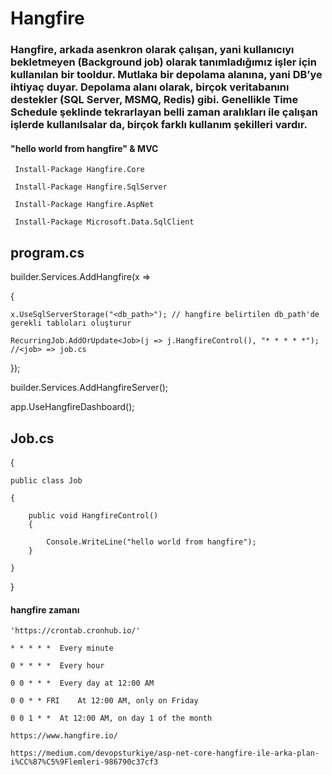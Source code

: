 # Hangfire

### Hangfire, arkada asenkron olarak çalışan, yani kullanıcıyı bekletmeyen (Background job) olarak tanımladığımız işler için kullanılan bir tooldur. Mutlaka bir depolama alanına, yani DB’ye ihtiyaç duyar. Depolama alanı olarak, birçok veritabanını destekler (SQL Server, MSMQ, Redis) gibi. Genellikle Time Schedule şeklinde tekrarlayan belli zaman aralıkları ile çalışan işlerde kullanılsalar da, birçok farklı kullanım şekilleri vardır.


#### "hello world from hangfire" & MVC

` Install-Package Hangfire.Core`

` Install-Package Hangfire.SqlServer`

` Install-Package Hangfire.AspNet`

` Install-Package Microsoft.Data.SqlClient`

## program.cs

builder.Services.AddHangfire(x =>

{

    x.UseSqlServerStorage("<db_path>"); // hangfire belirtilen db_path'de gerekli tabloları oluşturur
    
    RecurringJob.AddOrUpdate<Job>(j => j.HangfireControl(), "* * * * *"); //<job> => job.cs

  });

  builder.Services.AddHangfireServer();

app.UseHangfireDashboard();

## Job.cs

{

    public class Job
    
    {
    
        public void HangfireControl()
        {
        
            Console.WriteLine("hello world from hangfire");     
        }

    }
    
}

#### hangfire zamanı
 
`'https://crontab.cronhub.io/'`
 
`* * * * *	Every minute`

`0 * * * *	Every hour`

`0 0 * * *	Every day at 12:00 AM`

`0 0 * * FRI	At 12:00 AM, only on Friday`

`0 0 1 * *	At 12:00 AM, on day 1 of the month`


`https://www.hangfire.io/`

`https://medium.com/devopsturkiye/asp-net-core-hangfire-ile-arka-plan-i%CC%87%C5%9Flemleri-986790c37cf3`


